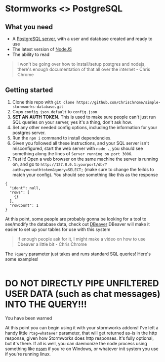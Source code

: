 # Stormworks <> PostgreSQL

## What you need
- A [PostgreSQL server](https://www.postgresql.org/download/), with a user and database created and ready to use
- The latest version of [NodeJS](https://nodejs.org/)
- The ability to read

> I won't be going over how to install/setup postgres and nodejs, there's enough documentation of that all over the internet - Chris Chrome

## Getting started
1. Clone this repo with `git clone https://github.com/ChrisChrome/simple-stormworks-database.git`
2. Copy `config.json.default` to `config.json`
3. **SET AN AUTH TOKEN.** This is used to make sure people can't just run SQL queries on your server, yes it's a thing, don't ask how.
4. Set any other needed config options, including the information for your postgres server.
5. Run the `npm i` command to install dependencies.
6. Given you followed all these instructions, and your SQL server isn't misconfigured, start the web server with `node .`, you should see something along the lines of `Server running on port 3006`.
7. Test it! Open a web browser on the same machine the server is running on, and go to `http://127.0.0.1:yourport/db/?auth=yourauthtoken&query=SELECT;` (make sure to change the feilds to match your config). You should see something like this as the response
```
{
  "ident": null,
  "rows": [
    {}
  ],
  "rowCount": 1
}
```
At this point, some people are probably gonna be looking for a tool to see/modify the database data, check out [DBeaver](https://dbeaver.io/)
DBeaver will make it easier to set up your tables for use with this system
> If enough people ask for it, I might make a video on how to use Dbeaver a little bit - Chris Chrome

The `?query` parameter just takes and runs standard SQL queries! Here's some examples!
```

```

# DO NOT DIRECTLY PIPE UNFILTERED USER DATA (such as chat messages) INTO THE QUERY!!!
You have been warned

At this point you can begin using it with your stormworks addons!
I've left a handy little `?tag=whatever` parameter, that will get returned as-is in the http response, given how Stormworks does http responses. It's fully optional, but it's there.
If all is well, you can daemonize the node process using something like [nssm](https://nssm.cc) if you're on Windows, or whatever init system you use if you're running linux.